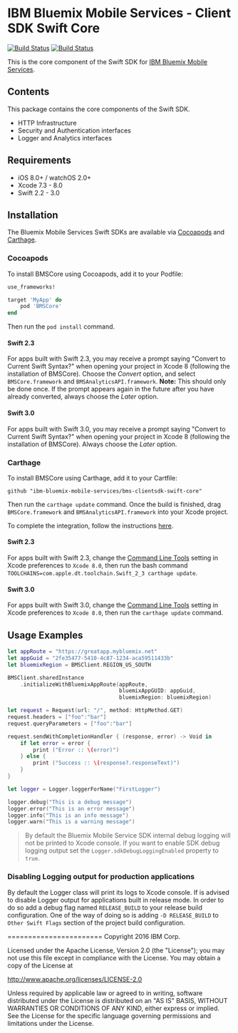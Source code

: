 IBM Bluemix Mobile Services - Client SDK Swift Core
===================================================

[![Build Status](https://travis-ci.org/ibm-bluemix-mobile-services/bms-clientsdk-swift-core.svg?branch=master)](https://travis-ci.org/ibm-bluemix-mobile-services/bms-clientsdk-swift-core)
[![Build Status](https://travis-ci.org/ibm-bluemix-mobile-services/bms-clientsdk-swift-core.svg?branch=development)](https://travis-ci.org/ibm-bluemix-mobile-services/bms-clientsdk-swift-core)

This is the core component of the Swift SDK for [IBM Bluemix Mobile Services](http://www.ibm.com/cloud-computing/bluemix/mobile/).

## Contents
This package contains the core components of the Swift SDK.

* HTTP Infrastructure
* Security and Authentication interfaces
* Logger and Analytics interfaces

## Requirements
* iOS 8.0+ / watchOS 2.0+
* Xcode 7.3 - 8.0
* Swift 2.2 - 3.0

## Installation
The Bluemix Mobile Services Swift SDKs are available via [Cocoapods](http://cocoapods.org/) and [Carthage](https://github.com/Carthage/Carthage).

### Cocoapods
To install BMSCore using Cocoapods, add it to your Podfile:

```ruby
use_frameworks!

target 'MyApp' do
    pod 'BMSCore'
end
```

Then run the `pod install` command.

#### Swift 2.3

For apps built with Swift 2.3, you may receive a prompt saying "Convert to Current Swift Syntax?" when opening your project in Xcode 8 (following the installation of BMSCore). Choose the *Convert* option, and select `BMSCore.framework` and `BMSAnalyticsAPI.framework`.
**Note:** This should only be done once. If the prompt appears again in the future after you have already converted, always choose the *Later* option.

#### Swift 3.0

For apps built with Swift 3.0, you may receive a prompt saying "Convert to Current Swift Syntax?" when opening your project in Xcode 8 (following the installation of BMSCore). Always choose the *Later* option. 


### Carthage
To install BMSCore using Carthage, add it to your Cartfile: 

```ogdl
github "ibm-bluemix-mobile-services/bms-clientsdk-swift-core"
```

Then run the `carthage update` command. Once the build is finished, drag `BMSCore.framework` and `BMSAnalyticsAPI.framework` into your Xcode project. 

To complete the integration, follow the instructions [here](https://github.com/Carthage/Carthage#getting-started).

#### Swift 2.3

For apps built with Swift 2.3, change the [Command Line Tools](https://developer.apple.com/library/mac/recipes/xcode_help-locations_preferences/SpecifyingCommandLineTools/SpecifyingCommandLineTools.html) setting in Xcode preferences to `Xcode 8.0`, then run the bash command `TOOLCHAINS=com.apple.dt.toolchain.Swift_2_3 carthage update`. 

#### Swift 3.0

For apps built with Swift 3.0, change the [Command Line Tools](https://developer.apple.com/library/mac/recipes/xcode_help-locations_preferences/SpecifyingCommandLineTools/SpecifyingCommandLineTools.html) setting in Xcode preferences to `Xcode 8.0`, then run the `carthage update` command.

## Usage Examples

```Swift
let appRoute = "https://greatapp.mybluemix.net"
let appGuid = "2fe35477-5410-4c87-1234-aca59511433b"
let bluemixRegion = BMSClient.REGION_US_SOUTH

BMSClient.sharedInstance
	.initializeWithBluemixAppRoute(appRoute,
	                               bluemixAppGUID: appGuid,
	                               bluemixRegion: bluemixRegion)

let request = Request(url: "/", method: HttpMethod.GET)
request.headers = ["foo":"bar"]
request.queryParameters = ["foo":"bar"]

request.sendWithCompletionHandler { (response, error) -> Void in
	if let error = error {
		print ("Error :: \(error)")
	} else {
		print ("Success :: \(response?.responseText)")
	}
}

let logger = Logger.loggerForName("FirstLogger")

logger.debug("This is a debug message")
logger.error("This is an error message")
logger.info("This is an info message")
logger.warn("This is a warning message")

```

> By default the Bluemix Mobile Service SDK internal debug logging will not be printed to Xcode console. If you want to enable SDK debug logging output set the `Logger.sdkDebugLoggingEnabled` property to `true`.

### Disabling Logging output for production applications

By default the Logger class will print its logs to Xcode console. If is advised to disable Logger output for applications built in release mode. In order to do so add a debug flag named `RELEASE_BUILD` to your release build configuration. One of the way of doing so is adding `-D RELEASE_BUILD` to `Other Swift Flags` section of the project build configuration.


=======================
Copyright 2016 IBM Corp.

Licensed under the Apache License, Version 2.0 (the "License");
you may not use this file except in compliance with the License.
You may obtain a copy of the License at

http://www.apache.org/licenses/LICENSE-2.0

Unless required by applicable law or agreed to in writing, software
distributed under the License is distributed on an "AS IS" BASIS,
WITHOUT WARRANTIES OR CONDITIONS OF ANY KIND, either express or implied.
See the License for the specific language governing permissions and
limitations under the License.
